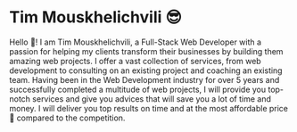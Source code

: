 # Tim Mouskhelichvili 😎

Hello 👋! I am Tim Mouskhelichvili, a Full-Stack Web Developer with a passion for helping my clients transform their businesses by building them amazing web projects. I offer a vast collection of services, from web development to consulting on an existing project and coaching an existing team. Having been in the Web Development industry for over 5 years and successfully completed a multitude of web projects, I will provide you top-notch services and give you advices that will save you a lot of time and money. I will deliver you top results on time and at the most affordable price 💸 compared to the competition.

<!--
**TimMouskhelichvili/TimMouskhelichvili** is a ✨ _special_ ✨ repository because its `README.md` (this file) appears on your GitHub profile.

Here are some ideas to get you started:

- 🔭 I’m currently working on ...
- 🌱 I’m currently learning ...
- 👯 I’m looking to collaborate on ...
- 🤔 I’m looking for help with ...
- 💬 Ask me about ...
- 📫 How to reach me: ...
- 😄 Pronouns: ...
- ⚡ Fun fact: ...
-->
